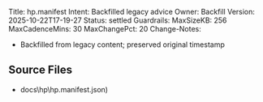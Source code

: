 Title: hp.manifest
Intent: Backfilled legacy advice
Owner: Backfill
Version: 2025-10-22T17-19-27
Status: settled
Guardrails:
  MaxSizeKB: 256
  MaxCadenceMins: 30
  MaxChangePct: 20
Change-Notes:
  - Backfilled from legacy content; preserved original timestamp

## Source Files
- docs\hp\hp.manifest.json)
